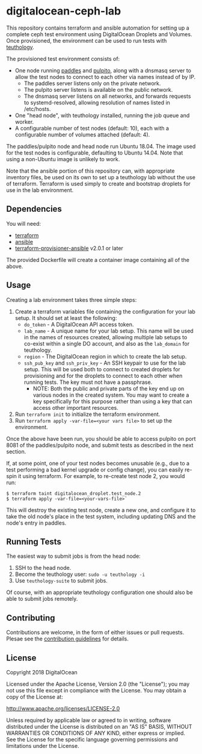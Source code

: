 # digitalocean-ceph-lab

This repository contains terraform and ansible automation for setting up a
complete ceph test environment using DigitalOcean Droplets and Volumes. Once
provisioned, the environment can be used to run tests
with [teuthology](https://github.com/ceph/teuthology).

The provisioned test environment consists of:

* One node running [paddles](https://github.com/ceph/paddles)
  and [pulpito](https://github.com/ceph/pulpito), along with a dnsmasq server to
  allow the test nodes to connect to each other via names instead of by IP.
    - The paddles server listens only on the private network.
    - The pulpito server listens is available on the public network.
    - The dnsmasq server listens on all networks, and forwards requests to
      systemd-resolved, allowing resolution of names listed in /etc/hosts.
* One "head node", with teuthology installed, running the job queue and worker.
* A configurable number of test nodes (default: 10), each with a configurable
  number of volumes attached (default: 4).

The paddles/pulpito node and head node run Ubuntu 18.04. The image used for the
test nodes is configurable, defaulting to Ubuntu 14.04. Note that using a
non-Ubuntu image is unlikely to work.

Note that the ansible portion of this repository can, with appropriate inventory
files, be used on its own to set up a teuthology lab without the use of
terraform. Terraform is used simply to create and bootstrap droplets for use in
the lab environment.

## Dependencies

You will need:
* [terraform](https://www.terraform.io/)
* [ansible](https://www.ansible.com/)
* [terraform-provisioner-ansible](https://github.com/radekg/terraform-provisioner-ansible) v2.0.1 or later

The provided Dockerfile will create a container image containing all of the
above.

## Usage

Creating a lab environment takes three simple steps:

1. Create a terraform variables file containing the configuration for your lab
   setup. It should set at least the following:
    * `do_token` - A DigitalOcean API access token.
    * `lab_name` - A unique name for your lab setup. This name will be used in
      the names of resources created, allowing multiple lab setups to co-exist
      within a single DO account, and also as the `lab_domain` for teuthology.
    * `region` - The DigitalOcean region in which to create the lab setup.
    * `ssh_pub_key` and `ssh_priv_key` - An SSH keypair to use for the lab
      setup. This will be used both to connect to created droplets for
      provisioning and for the droplets to connect to each other when running
      tests. The key must not have a passphrase.
        - NOTE: Both the public and private parts of the key end up on various
          nodes in the created system. You may want to create a key specifically
          for this purpose rather than using a key that can access other
          important resources.
2. Run `terraform init` to initialize the terraform environment.
3. Run `terraform apply -var-file=<your vars file>` to set up the environment.

Once the above have been run, you should be able to access pulpito on port 8081
of the paddles/pulpito node, and submit tests as described in the next section.

If, at some point, one of your test nodes becomes unusable (e.g., due to a test
performing a bad kernel upgrade or config change), you can easily re-spin it
using terraform. For example, to re-create test node 2, you would run:

```console
$ terraform taint digitalocean_droplet.test_node.2
$ terraform apply -var-file=<your-vars-file>`
```

This will destroy the existing test node, create a new one, and configure it to
take the old node's place in the test system, including updating DNS and the
node's entry in paddles.

## Running Tests

The easiest way to submit jobs is from the head node:

1. SSH to the head node.
2. Become the teuthology user: `sudo -u teuthology -i`
3. Use `teuthology-suite` to submit jobs.

Of course, with an appropriate teuthology configuration one should also be able
to submit jobs remotely.

## Contributing

Contributions are welcome, in the form of either issues or pull requests. Plesae
see the [contribution guidelines](CONTRIBUTING.md) for details.

## License

Copyright 2018 DigitalOcean

Licensed under the Apache License, Version 2.0 (the "License");
you may not use this file except in compliance with the License.
You may obtain a copy of the License at:

http://www.apache.org/licenses/LICENSE-2.0

Unless required by applicable law or agreed to in writing, software
distributed under the License is distributed on an "AS IS" BASIS,
WITHOUT WARRANTIES OR CONDITIONS OF ANY KIND, either express or implied.
See the License for the specific language governing permissions and
limitations under the License.
